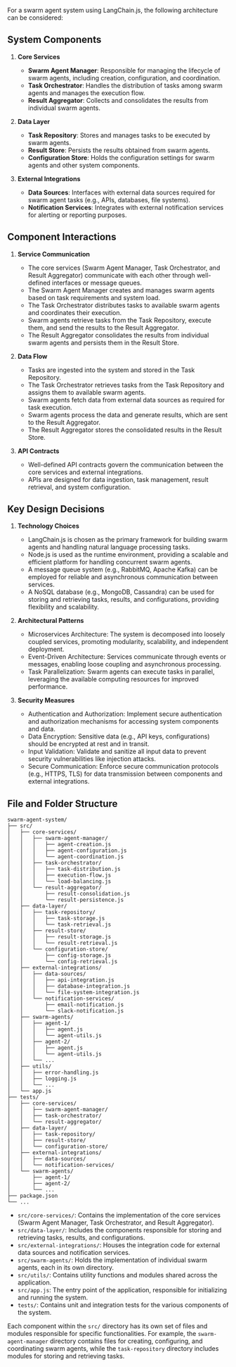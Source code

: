 For a swarm agent system using LangChain.js, the following architecture can be considered:

## System Components

1. **Core Services**
   - **Swarm Agent Manager**: Responsible for managing the lifecycle of swarm agents, including creation, configuration, and coordination.
   - **Task Orchestrator**: Handles the distribution of tasks among swarm agents and manages the execution flow.
   - **Result Aggregator**: Collects and consolidates the results from individual swarm agents.

2. **Data Layer**
   - **Task Repository**: Stores and manages tasks to be executed by swarm agents.
   - **Result Store**: Persists the results obtained from swarm agents.
   - **Configuration Store**: Holds the configuration settings for swarm agents and other system components.

3. **External Integrations**
   - **Data Sources**: Interfaces with external data sources required for swarm agent tasks (e.g., APIs, databases, file systems).
   - **Notification Services**: Integrates with external notification services for alerting or reporting purposes.

## Component Interactions

1. **Service Communication**
   - The core services (Swarm Agent Manager, Task Orchestrator, and Result Aggregator) communicate with each other through well-defined interfaces or message queues.
   - The Swarm Agent Manager creates and manages swarm agents based on task requirements and system load.
   - The Task Orchestrator distributes tasks to available swarm agents and coordinates their execution.
   - Swarm agents retrieve tasks from the Task Repository, execute them, and send the results to the Result Aggregator.
   - The Result Aggregator consolidates the results from individual swarm agents and persists them in the Result Store.

2. **Data Flow**
   - Tasks are ingested into the system and stored in the Task Repository.
   - The Task Orchestrator retrieves tasks from the Task Repository and assigns them to available swarm agents.
   - Swarm agents fetch data from external data sources as required for task execution.
   - Swarm agents process the data and generate results, which are sent to the Result Aggregator.
   - The Result Aggregator stores the consolidated results in the Result Store.

3. **API Contracts**
   - Well-defined API contracts govern the communication between the core services and external integrations.
   - APIs are designed for data ingestion, task management, result retrieval, and system configuration.

## Key Design Decisions

1. **Technology Choices**
   - LangChain.js is chosen as the primary framework for building swarm agents and handling natural language processing tasks.
   - Node.js is used as the runtime environment, providing a scalable and efficient platform for handling concurrent swarm agents.
   - A message queue system (e.g., RabbitMQ, Apache Kafka) can be employed for reliable and asynchronous communication between services.
   - A NoSQL database (e.g., MongoDB, Cassandra) can be used for storing and retrieving tasks, results, and configurations, providing flexibility and scalability.

2. **Architectural Patterns**
   - Microservices Architecture: The system is decomposed into loosely coupled services, promoting modularity, scalability, and independent deployment.
   - Event-Driven Architecture: Services communicate through events or messages, enabling loose coupling and asynchronous processing.
   - Task Parallelization: Swarm agents can execute tasks in parallel, leveraging the available computing resources for improved performance.

3. **Security Measures**
   - Authentication and Authorization: Implement secure authentication and authorization mechanisms for accessing system components and data.
   - Data Encryption: Sensitive data (e.g., API keys, configurations) should be encrypted at rest and in transit.
   - Input Validation: Validate and sanitize all input data to prevent security vulnerabilities like injection attacks.
   - Secure Communication: Enforce secure communication protocols (e.g., HTTPS, TLS) for data transmission between components and external integrations.

## File and Folder Structure

```
swarm-agent-system/
├── src/
│   ├── core-services/
│   │   ├── swarm-agent-manager/
│   │   │   ├── agent-creation.js
│   │   │   ├── agent-configuration.js
│   │   │   └── agent-coordination.js
│   │   ├── task-orchestrator/
│   │   │   ├── task-distribution.js
│   │   │   ├── execution-flow.js
│   │   │   └── load-balancing.js
│   │   └── result-aggregator/
│   │       ├── result-consolidation.js
│   │       └── result-persistence.js
│   ├── data-layer/
│   │   ├── task-repository/
│   │   │   ├── task-storage.js
│   │   │   └── task-retrieval.js
│   │   ├── result-store/
│   │   │   ├── result-storage.js
│   │   │   └── result-retrieval.js
│   │   └── configuration-store/
│   │       ├── config-storage.js
│   │       └── config-retrieval.js
│   ├── external-integrations/
│   │   ├── data-sources/
│   │   │   ├── api-integration.js
│   │   │   ├── database-integration.js
│   │   │   └── file-system-integration.js
│   │   └── notification-services/
│   │       ├── email-notification.js
│   │       └── slack-notification.js
│   ├── swarm-agents/
│   │   ├── agent-1/
│   │   │   ├── agent.js
│   │   │   └── agent-utils.js
│   │   ├── agent-2/
│   │   │   ├── agent.js
│   │   │   └── agent-utils.js
│   │   └── ...
│   ├── utils/
│   │   ├── error-handling.js
│   │   ├── logging.js
│   │   └── ...
│   └── app.js
├── tests/
│   ├── core-services/
│   │   ├── swarm-agent-manager/
│   │   ├── task-orchestrator/
│   │   └── result-aggregator/
│   ├── data-layer/
│   │   ├── task-repository/
│   │   ├── result-store/
│   │   └── configuration-store/
│   ├── external-integrations/
│   │   ├── data-sources/
│   │   └── notification-services/
│   └── swarm-agents/
│       ├── agent-1/
│       ├── agent-2/
│       └── ...
├── package.json
└── ...
```

- `src/core-services/`: Contains the implementation of the core services (Swarm Agent Manager, Task Orchestrator, and Result Aggregator).
- `src/data-layer/`: Includes the components responsible for storing and retrieving tasks, results, and configurations.
- `src/external-integrations/`: Houses the integration code for external data sources and notification services.
- `src/swarm-agents/`: Holds the implementation of individual swarm agents, each in its own directory.
- `src/utils/`: Contains utility functions and modules shared across the application.
- `src/app.js`: The entry point of the application, responsible for initializing and running the system.
- `tests/`: Contains unit and integration tests for the various components of the system.

Each component within the `src/` directory has its own set of files and modules responsible for specific functionalities. For example, the `swarm-agent-manager` directory contains files for creating, configuring, and coordinating swarm agents, while the `task-repository` directory includes modules for storing and retrieving tasks.